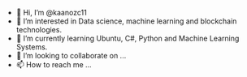 - 👋 Hi, I’m @kaanozc11
- 👀 I’m interested in Data science, machine learning and blockchain technologies.
- 🌱 I’m currently learning Ubuntu, C#, Python and Machine Learning Systems.
- 💞️ I’m looking to collaborate on ...
- 📫 How to reach me ...

<!---
kaanozc11/kaanozc11 is a ✨ special ✨ repository because its `README.md` (this file) appears on your GitHub profile.
You can click the Preview link to take a look at your changes.
--->
